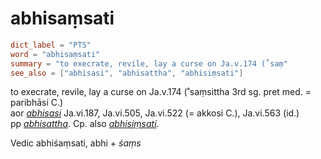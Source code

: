 # abhisaṃsati

``` toml
dict_label = "PTS"
word = "abhisaṃsati"
summary = "to execrate, revile, lay a curse on Ja.v.174 (˚saṃ"
see_also = ["abhisasi", "abhisattha", "abhisiṃsati"]
```

to execrate, revile, lay a curse on Ja.v.174 (˚saṃsittha 3rd sg. pret med. = paribhāsi C.)  
aor *[abhisasi](abhisasi.md)* Ja.vi.187, Ja.vi.505, Ja.vi.522 (= akkosi C.), Ja.vi.563 (id.)  
pp *[abhisattha](abhisattha.md)*. Cp. also *[abhisiṃsati](abhisiṃsati.md)*.

Vedic abhiśaṃsati, abhi \+ *śaṃs*

